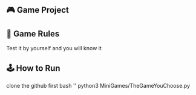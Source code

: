 ## 🎮 Game Project

## 📜 Game Rules
Test it by yourself and you will know it

## 🕹️ How to Run
clone the github first
bash ''
python3 MiniGames/TheGameYouChoose.py

